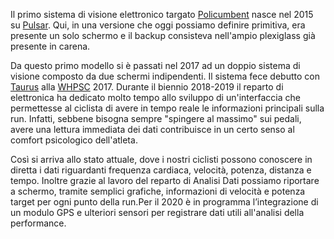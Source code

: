 Il primo sistema di visione elettronico targato [Policumbent](https://www.policumbent.it) nasce nel 2015 su [Pulsar](https://www.policumbent.it/home-prototipi/#section-4293). Qui, in una versione che oggi possiamo definire primitiva,  era presente un solo schermo e il backup consisteva nell'ampio  plexiglass già presente in carena. 

Da questo primo modello si è passati nel 2017  ad un doppio sistema di visione composto da due schermi indipendenti. Il sistema fece debutto con [Taurus](https://www.policumbent.it/home-prototipi/#section-4294) alla [WHPSC](https://www.policumbent.it/#section-1740) 2017. Durante il biennio 2018-2019 il reparto di elettronica ha dedicato molto tempo allo sviluppo di un'interfaccia che permettesse al ciclista di avere in tempo reale le informazioni principali sulla run. Infatti, sebbene bisogna sempre "spingere al massimo" sui pedali, avere una lettura immediata dei dati contribuisce in un certo senso al comfort psicologico dell'atleta.

Così si arriva allo stato attuale, dove i nostri ciclisti possono conoscere in diretta i dati riguardanti frequenza cardiaca, velocità, potenza, distanza e tempo. Inoltre grazie al lavoro del reparto di Analisi Dati possiamo riportare a schermo, tramite semplici grafiche, informazioni di velocità e potenza target per ogni punto della run.Per il 2020 è in programma l’integrazione di un modulo GPS e ulteriori sensori per registrare dati utili all'analisi della performance.
